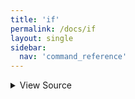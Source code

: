 ```yaml
---
title: 'if'
permalink: /docs/if
layout: single
sidebar:
  nav: 'command_reference'
---
```




<details>
  <summary>View Source</summary>

{% highlight sh %}

# Write the function
!fn --shellpen-private writeDSL writeln "if $*"
!fn --shellpen-private writeDSL writeln "then"

# Push the DSL command to run to CLOSE this block
!fn --shellpen-private contexts push "fi"
{% endhighlight %}

</details>









